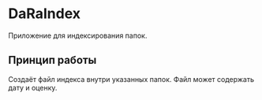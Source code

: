 # DaRaIndex
Приложение для индексирования папок.

## Принцип работы
Создаёт файл индекса внутри указанных папок. Файл может содержать дату и оценку.
